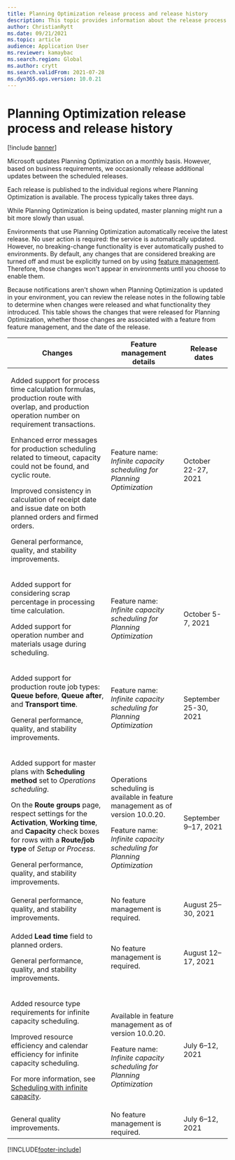 ```yaml
---
title: Planning Optimization release process and release history
description: This topic provides information about the release process and release history for Planning Optimization.
author: ChristianRytt
ms.date: 09/21/2021
ms.topic: article
audience: Application User
ms.reviewer: kamaybac
ms.search.region: Global
ms.author: crytt
ms.search.validFrom: 2021-07-28
ms.dyn365.ops.version: 10.0.21
---
```


# Planning Optimization release process and release history

[!include [banner](../../includes/banner.md)]

Microsoft updates Planning Optimization on a monthly basis. However, based on business requirements, we occasionally release additional updates between the scheduled releases.

Each release is published to the individual regions where Planning Optimization is available. The process typically takes three days.

While Planning Optimization is being updated, master planning might run a bit more slowly than usual.

Environments that use Planning Optimization automatically receive the latest release. No user action is required: the service is automatically updated. However, no breaking-change functionality is ever automatically pushed to environments. By default, any changes that are considered breaking are turned off and must be explicitly turned on by using [feature management](../../../fin-ops-core/fin-ops/get-started/feature-management/feature-management-overview.md). Therefore, those changes won't appear in environments until you choose to enable them.

Because notifications aren't shown when Planning Optimization is updated in your environment, you can review the release notes in the following table to determine when changes were released and what functionality they introduced. This table shows the changes that were released for Planning Optimization, whether those changes are associated with a feature from feature management, and the date of the release.

| Changes | Feature management details | Release dates |
|---|---|---|
| <p>Added support for process time calculation formulas, production route with overlap, and production operation number on requirement transactions.</p><p>Enhanced error messages for production scheduling related to timeout, capacity could not be found, and cyclic route.</p><p>Improved consistency in calculation of receipt date and issue date on both planned orders and firmed orders.</p><p>General performance, quality, and stability improvements. | Feature name: *Infinite capacity scheduling for Planning Optimization* | October 22-27, 2021 |
| <p>Added support for considering scrap percentage in processing time calculation.</p><p>Added support for operation number and materials usage during scheduling. | Feature name: *Infinite capacity scheduling for Planning Optimization* | October 5-7, 2021 |
| <p>Added support for production route job types: **Queue before**, **Queue after**, and **Transport time**.</p><p>General performance, quality, and stability improvements. | Feature name: *Infinite capacity scheduling for Planning Optimization* | September 25-30, 2021 |
| <p>Added support for master plans with **Scheduling method** set to *Operations scheduling*.</p><p>On the **Route groups** page, respect settings for the **Activation**, **Working time**, and **Capacity** check boxes for rows with a **Route/job type** of *Setup* or *Process*. </p><p>General performance, quality, and stability improvements. | <p>Operations scheduling is available in feature management as of version 10.0.20.</p><p>Feature name: *Infinite capacity scheduling for Planning Optimization*</p>  | September  9–17, 2021 |
| General performance, quality, and stability improvements. | No feature management is required. | August 25–30, 2021 |
| <p>Added **Lead time** field to planned orders.</p><p>General performance, quality, and stability improvements.</p> | No feature management is required. | August 12–17, 2021 |
| <p>Added resource type requirements for infinite capacity scheduling.</p><p>Improved resource efficiency and calendar efficiency for infinite capacity scheduling.</p><p>For more information, see [Scheduling with infinite capacity](infinite-capacity-planning.md). | <p>Available in feature management as of version 10.0.20.</p><p>Feature name: *Infinite capacity scheduling for Planning Optimization*</p> | July 6–12, 2021 |
| General quality improvements. | No feature management is required. | July 6–12, 2021 |

[!INCLUDE[footer-include](../../../includes/footer-banner.md)]
